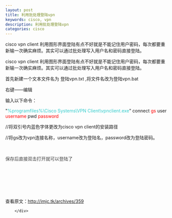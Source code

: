 ```yaml
---
layout: post
title: 利用批处理登陆vpn
keywords: cisco, vpn
description: 利用批处理登陆vpn
categories: cisco
---
```

cisco vpn client 利用图形界面登陆有点不好就是不能记住用户密码，每次都要重新输一次确实麻烦。其实可以通过批处理写入用户名和密码直接登陆。
<div>
<div>
<div id="sina_keyword_ad_area2" class="articalContent   ">
<p>cisco vpn client 利用图形界面登陆有点不好就是不能记住用户密码，每次都要重新输一次确实麻烦。其实可以通过批处理写入用户名和密码直接登陆。</p>
<p>首先新建一个文本文件名为 登陆vpn.txt ,将文件名改为登陆vpn.bat</p>
<p>右键&mdash;&mdash;编辑</p>
<p>输入以下命令：</p>
<p>"<span style="color: #33cccc;">%programfiles%\Cisco Systems\VPN Client\vpnclient.exe</span>" connect <span style="color: #ff0000;">gs</span> user <span style="color: #ff0000;">username</span> pwd <span style="color: #ff0000;">password</span></p>
<p>//将双引号内蓝色字体更改为cisco vpn client的安装路径</p>
<p>//将gs改为vpn连接名称，username改为登陆名，password改为登陆密码。</p>
<p>&nbsp;</p>
<p><span style="color: #444444; font-family: Helvetica, Arial, sans-serif; line-height: 24px; background-color: #f9f9f9;">
保存后直接双击打开就可以登陆了</span></p>
<p>&nbsp;</p>
<p>&nbsp;</p>
<p>&nbsp;<br />
<br />
查看原文：<a href="http://imjc.tk/archives/359" rel="nofollow">http://imjc.tk/archives/359</a></p>
							
		</div>
</div>
</div>
    
